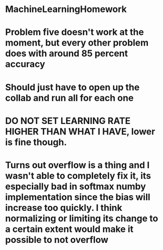 # MachineLearningHomework

# Problem five doesn't work at the moment, but every other problem does with around 85 percent accuracy

# Should just have to open up the collab and run all for each one
# DO NOT SET LEARNING RATE HIGHER THAN WHAT I HAVE, lower is fine though.
# Turns out overflow is a thing and I wasn't able to completely fix it, its especially bad in softmax numby implementation since the bias will increase too quickly. I think normalizing or limiting its change to a certain extent would make it possible to not overflow
